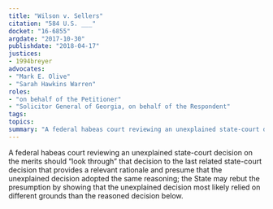```yaml
---
title: "Wilson v. Sellers"
citation: "584 U.S. ___"
docket: "16-6855"
argdate: "2017-10-30"
publishdate: "2018-04-17"
justices:
- 1994breyer
advocates:
- "Mark E. Olive"
- "Sarah Hawkins Warren"
roles:
- "on behalf of the Petitioner"
- "Solicitor General of Georgia, on behalf of the Respondent"
tags:
topics:
summary: "A federal habeas court reviewing an unexplained state-court decision on the merits should “look through” that decision to the last related state-court decision that provides a relevant rationale and presume that the unexplained decision adopted the same reasoning; the State may rebut the presumption by showing that the unexplained decision most likely relied on different grounds than the reasoned decision below."
---
```

A federal habeas court reviewing an unexplained state-court decision on the merits should “look through” that decision to the last related state-court decision that provides a relevant rationale and presume that the unexplained decision adopted the same reasoning; the State may rebut the presumption by showing that the unexplained decision most likely relied on different grounds than the reasoned decision below.

